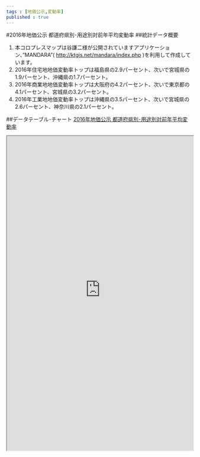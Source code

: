 ```yaml
--- 
tags : [地価公示,変動率] 
published : true
---
```

#2016年地価公示 都道府県別･用途別対前年平均変動率
##統計データ概要
1. 本コロプレスマップは谷謙二様が公開されていますアプリケーション、”MANDARA”( http://ktgis.net/mandara/index.php )を利用して作成しています。
1. 2016年住宅地地価変動率トップは福島県の2.9パーセント、次いで宮城県の1.9パーセント、沖縄県の1.7パーセント。
1. 2016年商業地地価変動率トップは大阪府の4.2パーセント、次いで東京都の4.1パーセント、宮城県の3.2パーセント。
1. 2016年工業地地価変動率トップは沖縄県の3.5パーセント、次いで宮城県の2.6パーセント、神奈川県の2.1パーセント。


##データテーブル･チャート
[2016年地価公示 都道府県別･用途別対前年平均変動率](
http://knowledgevault.saecanet.com/mandara_html/am-consulting.co.jp-20160829-01-mandara.html
)

<iframe src="
http://knowledgevault.saecanet.com/mandara_html/am-consulting.co.jp-20160829-01-mandara.html
" width="100%" height="850px"></iframe>